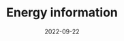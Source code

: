 ---
  title: Energy information
  date: 2022-09-22
  screenshots:
    items:
      - text: "Benefits of using a framework"
      - text: "How frameworks are selected"
      - text: "After you have used the service"
      - text: "What are you buying"
      - text: "What services do you need"
      - text: "Energy interruption"
---
